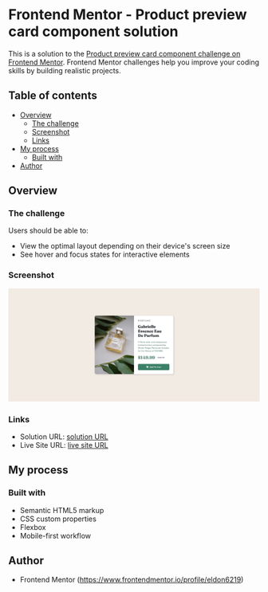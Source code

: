 # Frontend Mentor - Product preview card component solution

This is a solution to the [Product preview card component challenge on Frontend Mentor](https://www.frontendmentor.io/challenges/product-preview-card-component-GO7UmttRfa). Frontend Mentor challenges help you improve your coding skills by building realistic projects. 

## Table of contents

- [Overview](#overview)
  - [The challenge](#the-challenge)
  - [Screenshot](#screenshot)
  - [Links](#links)
- [My process](#my-process)
  - [Built with](#built-with)
- [Author](#author)



## Overview

### The challenge

Users should be able to:

- View the optimal layout depending on their device's screen size
- See hover and focus states for interactive elements

### Screenshot

![](./preview-card.png)


### Links

- Solution URL: [ solution URL](https://github.com/eldon6219/product-perview-card-component-using-HTML-CSS)
- Live Site URL: [ live site URL ](https://eldon6219.github.io/product-perview-card-component-using-HTML-CSS/)

## My process

### Built with

- Semantic HTML5 markup
- CSS custom properties
- Flexbox
- Mobile-first workflow





## Author

- Frontend Mentor (https://www.frontendmentor.io/profile/eldon6219)
